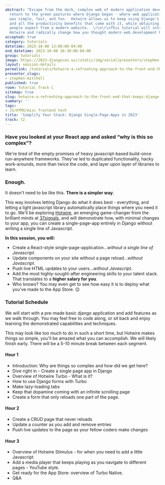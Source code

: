 ```yaml
---
abstract: "Escape from the dark, complex web of modern application development, and
  return to the green pastures where Django began - where web application development
  was simple, fast, and fun.  Hotwire allows us to keep using Django's amazing toolkit
  and all the productivity benefits that come with it, while obtaining the results
  people expect from a modern website.  \r\n\r\nThis tutorial will introduce you to
  Hotwire and radically change how you thought modern web development had to be."
accepted: true
category: tutorials
datetime: 2023-10-08 13:00:00-04:00
end_datetime: 2023-10-08 16:30:00-04:00
group: tutorials
image: https://2023.djangocon.us//static/img/social/presenters/stephen-mitchell.png
layout: session-details
permalink: /tutorials/hotwire-a-refreshing-approach-to-the-front-end-that-keeps-django-the-star/
presenter_slugs:
- stephen-mitchell
published: true
room: Tutorial Track C
sitemap: true
slug: hotwire-a-refreshing-approach-to-the-front-end-that-keeps-django-the-star
summary: ''
tags:
- JS/HTMX/misc frontend tech
title: 'Simplify Your Stack: Django Single-Page-Apps in 2023'
track: t2
---
```


### Have you looked at your React app and asked “why is this so complex”?

We're tired of the empty promises of heavy javascript-based build-once run-anywhere frameworks.  They’ve led to duplicated functionality, hacky work-arounds, more than twice the code, and layer upon layer of libraries to learn.

### Enough.

It doesn't need to be like this.  **There is a simpler way**.

This way involves letting Django do what it does best - everything, and letting a light javascript library automatically place things where you need it to go.  We'll be exploring [Hotwire](https://hotwired.dev/), an emerging game-changer from the brilliant minds at [37signals](https://37signals.com/), and will demonstrate how, with minimal changes to your app, you can create a single-page-app entirely in Django without writing a single line of Javascript.

**In this session, you will:**

* Create a React-style single-page-application…*without a single line of Javascript*.
* Update components on your site without a page reload…*without Javascript*.
* Push live HTML updates to your users…*without Javascript*.
* Add the most highly-sought-after engineering skills to your talent stack.  That translates to a **higher salary for you**.
* Who knows?  You may even get to see how easy it is to deploy what you've made to the App Store. 😉


### Tutorial Schedule

We will start with a pre-made basic django application and add features as we walk through.  You may feel free to code along, or sit back and enjoy learning the demonstrated capabilities and techniques.

This may look like too much to do in such a short time, but Hotwire makes things so simple, you'll be amazed what you can accomplish.  We will likely finish early.  There will be a 5-10 minute break between each segment.

#### Hour 1

* Introduction:  Why are things so complex and how did we get here?
* Dive right in - Create a single page app in Django
* Overview of Hotwire Turbo - What is it?
* How to use Django forms with Turbo
* Make lazy-loading tabs
* Keep that dopamine coming with an infinite scrolling page
* Create a form that only reloads one part of the page.

#### Hour 2

* Create a CRUD page that never reloads
* Update a counter as you add and remove entries
* Push live updates to the page as your fellow coders make changes

#### Hour 3

* Overview of Hotwire Stimulus - for when you need to add a little Javascript
* Add a media player that keeps playing as you navigate to different pages - YouTube style.
* Get ready for the App Store: overview of Turbo Native.
* Q&A
